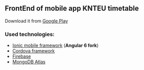 ## FrontEnd of mobile app KNTEU timetable

Download it from [Google Play](https://play.google.com/store/apps/details?id=ek.knteu.timetable)

### Used technologies:

- [Ionic mobile framework](https://ionicframework.com) (**Angular 6 fork**)
- [Cordova framework](https://cordova.apache.org)
- [Firebase](https://firebase.google.com)
- [MongoDB Atlas](https://firebase.google.com)

